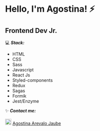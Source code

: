 # Hello, I'm Agostina! :zap:

## Frontend Dev Jr.

 :computer:  ***Stack:*** 
 -  HTML
 -  CSS
 -  Sass
 - Javascript
 - React Js
 - Styled-components
 - Redux
 - Sagas
 - Formik
 - Jest/Enzyme
 
 :sparkles: ***Contact me:***
 <br>
 <br>
  <img src="https://i.postimg.cc/1tWpxw42/LI-In-Bug.png" width=20> [Agostina Arevalo Jaube](https://www.linkedin.com/in/agostinaarevalojaube/)
 
